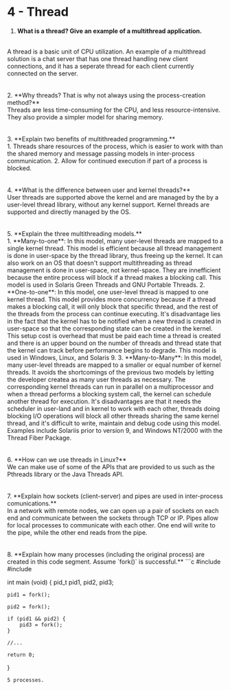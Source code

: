 # 4 - Thread

1. **What is a thread? Give an example of a multithread application.**
<br>
A thread is a basic unit of CPU utilization. An example of a multithread solution is a chat server that has one thread 
handling new client connections, and it has a seperate thread for each client currently connected on the server.
<br>
<br>
<br>
2. **Why threads? That is why not always using the process-creation method?**
<br>
Threads are less time-consuming for the CPU, and less resource-intensive. They also provide a simpler model for sharing memory.
<br>
<br>
<br>
3. **Explain two benefits of multithreaded programming.**
<br>
  1. Threads share resources of the process, which is easier to work with than the shared memory and message passing models in inter-process communication.
  2. Allow for continued execution if part of a process is blocked.
<br>
<br>
<br>
4. **What is the difference between user and kernel threads?**
<br>
User threads are supported above the kernel and are managed by the by a user-level thread library, without any kernel support. Kernel threads are supported and directly managed by the OS.
<br>
<br>
<br>
5. **Explain the three multithreading models.**
<br>
  1. **Many-to-one**: In this model, many user-level threads are mapped to a single kernel thread. This model is efficient because all thread management is done in user-space by the thread library, thus freeing up the kernel. It can also work on an OS that doesn't support multithreading as thread management is done in user-space, not kernel-space. They are innefficient because the entire process will block if a thread makes a blocking call. This model is used in Solaris Green Threads and GNU Portable Threads.
  2. **One-to-one**: In this model, one user-level thread is mapped to one kernel thread. This model provides more concurrency because if a thread makes a blocking call, it will only block that specific thread, and the rest of the threads from the process can continue executing. It's disadvantage lies in the fact that the kernel has to be notified when a new thread is created in user-space so that the corresponding state can be created in the kernel. This setup cost is overhead that must be paid each time a thread is created and there is an upper bound on the number of threads and thread state that the kernel can track before performance begins to degrade. This model is used in Windows, Linux, and Solaris 9.
  3. **Many-to-Many**: In this model, many user-level threads are mapped to a smaller or equal number of kernel threads. It avoids the shortcomings of the previous two models by letting the developer createa as many user threads as necessary. The corresponding kernel threads can run in parallel on a multiprocessor and when a thread performs a blocking system call, the kernel can schedule another thread for execution. It's disadvantages are that it needs the scheduler in user-land and in kernel to work with each other, threads doing blocking I/O operations will block all other threads sharing the same kernel thread, and it's difficult to write, maintain and debug code using this model. Examples include Solariis prior to version 9, and Windows NT/2000 with the Thread Fiber Package.
<br>
<br>
<br>
6. **How can we use threads in Linux?**
<br>
We can make use of some of the APIs that are provided to us such as the Pthreads library or the Java Threads API.
<br>
<br>
<br>
7. **Explain how sockets (client-server) and pipes are used in inter-process comunications.**
<br>
In a network with remote nodes, we can open up a pair of sockets on each end and communicate between the sockets through TCP or IP. Pipes allow for local processes to communicate with each other. One end will write to the pipe, while the other end reads from the pipe.
<br>
<br>
<br>
8. **Explain how many processes (including the original process) are created in this code segment. Assume `fork()` is successful.**
```c
#include <stdio.h>
#include <unistd.h>

int main (void)
{
    pid_t pid1, pid2, pid3;
    
    pid1 = fork();
    
    pid2 = fork();
    
    if (pid1 && pid2) {
        pid3 = fork();
    }
    
    //...
    
    return 0;
}
```
5 processes.
